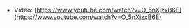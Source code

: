 - Video: [https://www.youtube.com/watch?v=O_5nXjzxB6E](https://www.youtube.com/watch?v=O_5nXjzxB6E)
